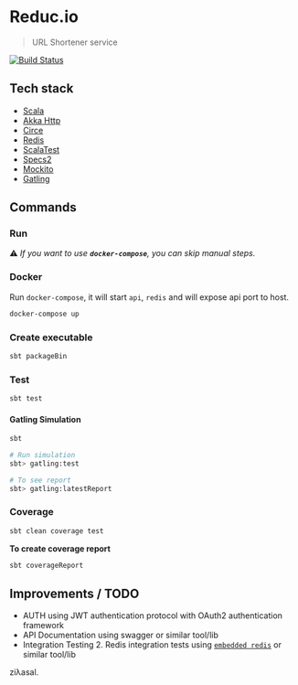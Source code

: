 Reduc.io
========

> URL Shortener service

[![Build Status](https://travis-ci.org/ziyasal/Reducio.svg?branch=master)](https://travis-ci.org/ziyasal/Reducio)

## Tech stack
 - [Scala](https://www.scala-lang.org/)
 - [Akka Http](https://github.com/akka/akka-http)
 - [Circe](https://github.com/circe/circe)
 - [Redis](https://github.com/antirez/redis)
 - [ScalaTest](http://www.scalatest.org/)
 - [Specs2](https://github.com/etorreborre/specs2)
 - [Mockito](https://github.com/mockito/mockito)
 - [Gatling](https://gatling.io/)

## Commands
### Run
:warning: _If you want to use **`docker-compose`**, you can skip manual steps._

### Docker

Run `docker-compose`, it will start `api`, `redis` and will expose api port to host.
```sh
docker-compose up
```

### Create executable
```sh
sbt packageBin
```

### Test
```sh
sbt test
```
#### Gatling Simulation
```sh
sbt

# Run simulation
sbt> gatling:test

# To see report
sbt> gatling:latestReport
```

### Coverage
```sh
sbt clean coverage test
```

**To create coverage report**
```sh
sbt coverageReport
```

## Improvements / TODO
 - AUTH using JWT authentication protocol with OAuth2 authentication framework
 - API Documentation using swagger or similar tool/lib
 - Integration Testing
   2. Redis integration tests using [`embedded redis`](https://github.com/kstyrc/embedded-redis) or similar tool/lib

ziλasal.
